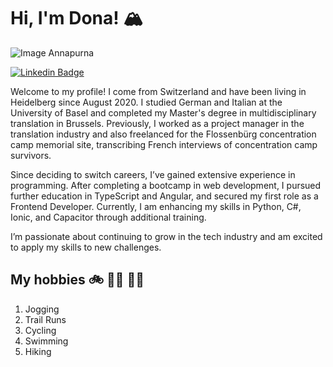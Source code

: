# Hi, I'm Dona! :mountain_snow:

![Image Annapurna](https://nepal.de/wp-content/uploads/sites/46/2019/02/nepal-annapurna-sued-NEP_2014_1JHO_Annapurna_South-1000x636.jpg)

[![Linkedin Badge](https://img.shields.io/badge/-LinkedIn-blue?style=social&logo=Linkedin&logoColor=blue&link=https://www.linkedin.com/feed/?trk=guest_homepage-basic_nav-header-signin)](https://www.linkedin.com/feed/?trk=guest_homepage-basic_nav-header-signin)

Welcome to my profile! I come from Switzerland and have been living in Heidelberg since August 2020. I studied German and Italian at the University of Basel and completed my Master's degree in multidisciplinary translation in Brussels. Previously, I worked as a project manager in the translation industry and also freelanced for the Flossenbürg concentration camp memorial site, transcribing French interviews of concentration camp survivors.

Since deciding to switch careers, I’ve gained extensive experience in programming. After completing a bootcamp in web development, I pursued further education in TypeScript and Angular, and secured my first role as a Frontend Developer. Currently, I am enhancing my skills in Python, C#, Ionic, and Capacitor through additional training.

I’m passionate about continuing to grow in the tech industry and am excited to apply my skills to new challenges.

## My hobbies 🚲 🏃‍♀️ 🏊‍♀️

1. Jogging
2. Trail Runs
3. Cycling
4. Swimming
5. Hiking
